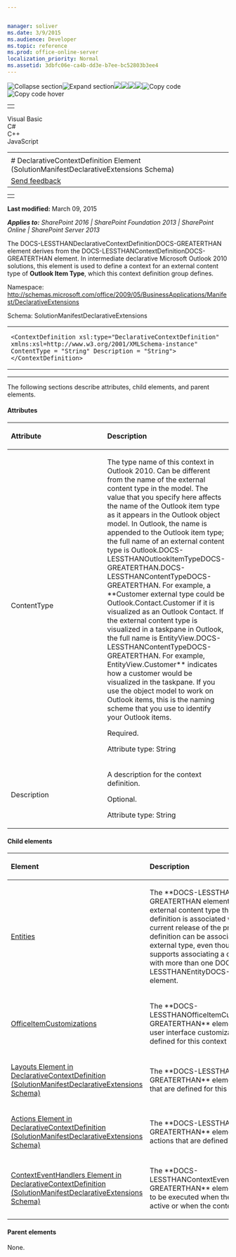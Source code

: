 ```yaml
---


manager: soliver
ms.date: 3/9/2015
ms.audience: Developer
ms.topic: reference
ms.prod: office-online-server
localization_priority: Normal
ms.assetid: 3dbfc06e-ca4b-dd3e-b7ee-bc52803b3ee4
---
```


![Collapse
section](../icons/collapse_all.gif "Collapse section")![Expand
section](../icons/expand_all.gif "Expand section")![](../icons/collapse_all.gif)![](../icons/expand_all.gif)![](../icons/dropdown.gif)![](../icons/dropdownHover.gif)![Copy
code](../icons/copycode.gif "Copy code")![Copy code
hover](../icons/copycodeHighlight.gif "Copy code hover")
<table>
<tbody>
<tr class="odd">
<td align="left"></td>
</tr>
</tbody>
</table>

Visual Basic  
C\#  
C++  
JavaScript  

<table>
<tbody>
<tr class="odd">
<td align="left"><span id="runningHeaderText"></span></td>
</tr>
<tr class="even">
<td align="left"># DeclarativeContextDefinition Element (SolutionManifestDeclarativeExtensions Schema)</td>
</tr>
<tr class="odd">
<td align="left"><span id="headfeedbackarea" class="feedbackhead"><a href="javascript:SubmitFeedback(&#39;docthis@Microsoft.com&#39;,&#39;&#39;,&#39;&#39;,&#39;&#39;,&#39;1.0.18082.1225&#39;,&#39;%0\dThank%20you%20for%20your%20feedback.%20The%20developer%20writing%20teams%20use%20your%20feedback%20to%20improve%20documentation.%20While%20we%20are%20reviewing%20your%20feedback,%20we%20may%20send%20you%20e-mail%20to%20ask%20for%20clarification%20or%20feedback%20on%20a%20solution.%20We%20do%20not%20use%20your%20e-mail%20address%20for%20any%20other%20purpose%20and%20we%20delete%20it%20after%20we%20finish%20our%20review.%0\AFor%20further%20information%20about%20the%20privacy%20policies%20of%20Microsoft,%20please%20see%20http://privacy.microsoft.com/en-us/default.aspx.%0\A%0\d&#39;,&#39;Customer%20feedback&#39;);">Send feedback</a></span></td>
</tr>
</tbody>
</table>

<table>
<colgroup>
<col width="100%" />
</colgroup>
<tbody>
<tr class="odd">
<td align="left"></td>
</tr>
</tbody>
</table>

**Last modified:** March 09, 2015

***Applies to:** SharePoint 2016 | SharePoint Foundation 2013 |
SharePoint Online | SharePoint Server 2013*

The <span
class="keyword">DOCS-LESSTHANDeclarativeContextDefinitionDOCS-GREATERTHAN</span>
element derives from the <span
class="keyword">DOCS-LESSTHANContextDefinitionDOCS-GREATERTHAN</span>
element. In intermediate declarative Microsoft Outlook 2010 solutions,
this element is used to define a context for an external content type of
**Outlook Item Type**, which this context
definition group defines.

Namespace:
http://schemas.microsoft.com/office/2009/05/BusinessApplications/Manifest/DeclarativeExtensions

Schema: SolutionManifestDeclarativeExtensions

<span codelanguage="other"></span>
<table>
<colgroup>
<col width="100%" />
</colgroup>
<tbody>
<tr class="odd">
<td align="left"><pre><code>&lt;ContextDefinition xsl:type=&quot;DeclarativeContextDefinition&quot; xmlns:xsl=http://www.w3.org/2001/XMLSchema-instance&quot;  ContentType = &quot;String&quot; Description = &quot;String&quot;&gt; &lt;/ContextDefinition&gt;</code></pre></td>
</tr>
</tbody>
</table>


--------------------------------------------------------------------------------------------------------------------------------------------------------------------------------------------------------------------------------------

The following sections describe attributes, child elements, and parent
elements.

#### Attributes

<table>
<colgroup>
<col width="50%" />
<col width="50%" />
</colgroup>
<thead>
<tr class="header">
<th align="left"><p>Attribute</p></th>
<th align="left"><p>Description</p></th>
</tr>
</thead>
<tbody>
<tr class="odd">
<td align="left"><p>ContentType</p></td>
<td align="left"><p>The type name of this context in Outlook 2010. Can be different from the name of the external content type in the model. The value that you specify here affects the name of the Outlook item type as it appears in the Outlook object model. In Outlook, the name is appended to the Outlook item type; the full name of an external content type is <span class="ui">Outlook.DOCS-LESSTHANOutlookItemTypeDOCS-GREATERTHAN.DOCS-LESSTHANContentTypeDOCS-GREATERTHAN</span>. For example, a **Customer</span> external type could be <span class="keyword">Outlook.Contact.Customer</span> if it is visualized as an Outlook Contact. If the external content type is visualized in a taskpane in Outlook, the full name is <span class="keyword">EntityView.DOCS-LESSTHANContentTypeDOCS-GREATERTHAN</span>. For example, <span class="keyword">EntityView.Customer** indicates how a customer would be visualized in the taskpane. If you use the object model to work on Outlook items, this is the naming scheme that you use to identify your Outlook items.</p>
<p>Required.</p>
<p>Attribute type: String</p></td>
</tr>
<tr class="even">
<td align="left"><p>Description</p></td>
<td align="left"><p>A description for the context definition.</p>
<p>Optional.</p>
<p>Attribute type: String</p></td>
</tr>
</tbody>
</table>

#### Child elements

<table>
<colgroup>
<col width="50%" />
<col width="50%" />
</colgroup>
<thead>
<tr class="header">
<th align="left"><p>Element</p></th>
<th align="left"><p>Description</p></th>
</tr>
</thead>
<tbody>
<tr class="odd">
<td align="left"><p><a href="http://msdn.microsoft.com/library/a36a61aa-3ea9-031a-88d3-706b494af5f0.aspx">Entities</a></p></td>
<td align="left"><p>The **DOCS-LESSTHANEntitiesDOCS-GREATERTHAN</span> element defines the external content type that this context definition is associated with. Note that in the current release of the product, a context definition can be associated with only one external type, even though the schema supports associating a context definition with more than one <span class="keyword">DOCS-LESSTHANEntityDOCS-GREATERTHAN** element.</p></td>
</tr>
<tr class="even">
<td align="left"><p><a href="http://msdn.microsoft.com/library/476e961f-9c21-b096-2dbb-cfb87a2740f6.aspx">OfficeItemCustomizations</a></p></td>
<td align="left"><p>The **DOCS-LESSTHANOfficeItemCustomizationsDOCS-GREATERTHAN** element lists the Outlook user interface customizations that are defined for this context definition.</p></td>
</tr>
<tr class="odd">
<td align="left"><p><span sdata="link"><a href="layouts-element-in-declarativecontextdefinition-solutionmanifestdeclarativeexten.htm">Layouts Element in DeclarativeContextDefinition (SolutionManifestDeclarativeExtensions Schema)</a></span></p></td>
<td align="left"><p>The **DOCS-LESSTHANLayoutsDOCS-GREATERTHAN** element lists the layouts that are defined for this context definition.</p></td>
</tr>
<tr class="even">
<td align="left"><p><span sdata="link"><a href="actions-element-in-declarativecontextdefinition-solutionmanifestdeclarativeexten.htm">Actions Element in DeclarativeContextDefinition (SolutionManifestDeclarativeExtensions Schema)</a></span></p></td>
<td align="left"><p>The **DOCS-LESSTHANActionsDOCS-GREATERTHAN** element displays the actions that are defined for this context.</p></td>
</tr>
<tr class="odd">
<td align="left"><p><span sdata="link"><a href="contexteventhandlers-element-in-declarativecontextdefinition-solutionmanifestdec.htm">ContextEventHandlers Element in DeclarativeContextDefinition (SolutionManifestDeclarativeExtensions Schema)</a></span></p></td>
<td align="left"><p>The **DOCS-LESSTHANContextEventHandlersDOCS-GREATERTHAN** element lists the actions to be executed when the context becomes active or when the context is deactivated.</p></td>
</tr>
</tbody>
</table>

#### Parent elements

None.








